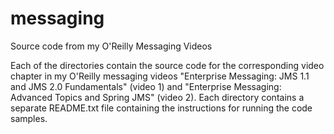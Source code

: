 # messaging
Source code from my O'Reilly Messaging Videos

Each of the directories contain the source code for the corresponding video chapter in my O'Reilly messaging videos "Enterprise Messaging: JMS 1.1 and JMS 2.0 Fundamentals" (video 1) and "Enterprise Messaging: Advanced Topics and Spring JMS" (video 2). Each directory contains a separate README.txt file containing the instructions for running the code samples.


